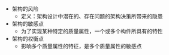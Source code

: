 * 架构的风险
	* 定义：架构设计中潜在的、存在问题的架构决策所带来的隐患
* 架构的敏感点
	* 为了实现某种特定的质量属性，一个或多个构件所具有的特性
* 架构的权衡点
	* 影响多个质量属性的特征，是多个质量属性的敏感点